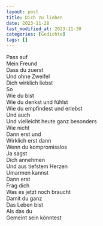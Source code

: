 ```yaml
---
layout: post
title: Dich zu lieben
date: 2023-11-28
last_modified_at: 2023-11-30
categories: [Gedichte]
tags: []
---
```


Pass auf  
Mein Freund  
Dass du zuerst  
Und ohne Zweifel  
Dich wirklich liebst  
So  
Wie du bist  
Wie du denkst und fühlst  
Wie du empfindest und erlebst  
Und auch  
Und vielleicht heute ganz besonders  
Wie nicht  
Dann erst und  
Wirklich erst dann  
Wenn du kompromisslos  
Ja sagst  
Dich annehmen  
Und aus tiefstem Herzen  
Umarmen kannst  
Dann erst  
Frag dich  
Was es jetzt noch braucht  
Damit du ganz  
Das Leben bist  
Als das du  
Gemeint sein könntest
